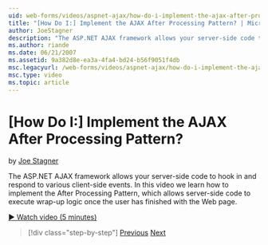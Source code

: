 ```yaml
---
uid: web-forms/videos/aspnet-ajax/how-do-i-implement-the-ajax-after-processing-pattern
title: "[How Do I:] Implement the AJAX After Processing Pattern? | Microsoft Docs"
author: JoeStagner
description: "The ASP.NET AJAX framework allows your server-side code to hook in and respond to various client-side events. In this video we learn how to implement the Aft..."
ms.author: riande
ms.date: 06/21/2007
ms.assetid: 9a382d8e-ea3a-4fa4-bd24-b56f9051f4db
msc.legacyurl: /web-forms/videos/aspnet-ajax/how-do-i-implement-the-ajax-after-processing-pattern
msc.type: video
ms.topic: article
---
```

# [How Do I:] Implement the AJAX After Processing Pattern?

by [Joe Stagner](https://github.com/JoeStagner)

The ASP.NET AJAX framework allows your server-side code to hook in and respond to various client-side events. In this video we learn how to implement the After Processing Pattern, which allows server-side code to execute wrap-up logic once the user has finished with the Web page.

[&#9654; Watch video (5 minutes)](https://channel9.msdn.com/Blogs/ASP-NET-Site-Videos/how-do-i-implement-the-ajax-after-processing-pattern)

> [!div class="step-by-step"]
> [Previous](how-do-i-use-the-aspnet-ajax-history-control.md)
> [Next](how-do-i-update-multiple-regions-of-a-page-with-aspnet-ajax.md)

